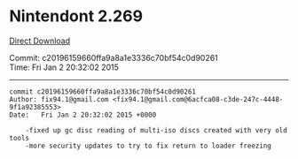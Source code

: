 # Nintendont 2.269
[Direct Download](./Nintendont.zip)

Commit: c20196159660ffa9a8a1e3336c70bf54c0d90261  
Time: Fri Jan 2 20:32:02 2015   

-----

```
commit c20196159660ffa9a8a1e3336c70bf54c0d90261
Author: fix94.1@gmail.com <fix94.1@gmail.com@6acfca08-c3de-247c-4448-9f1a92385553>
Date:   Fri Jan 2 20:32:02 2015 +0000

    -fixed up gc disc reading of multi-iso discs created with very old tools
    -more security updates to try to fix return to loader freezing
```
